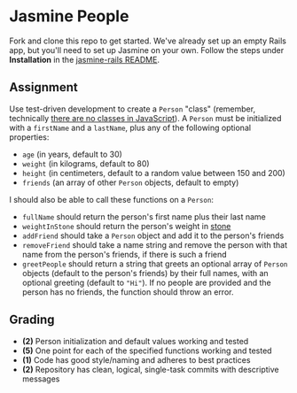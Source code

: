 # Jasmine People

Fork and clone this repo to get started. We've already set up an empty Rails app, but you'll need to set up Jasmine on your own. Follow the steps under **Installation** in the [jasmine-rails README](https://github.com/searls/jasmine-rails).

## Assignment

Use test-driven development to create a `Person` "class" (remember, technically [there are no classes in JavaScript](http://stackoverflow.com/questions/2752868/does-javascript-have-classes)). A `Person` must be initialized with a `firstName` and a `lastName`, plus any of the following optional properties:

* `age` (in years, default to 30)
* `weight` (in kilograms, default to 80)
* `height` (in centimeters, default to a random value between 150 and 200)
* `friends` (an array of other `Person` objects, default to empty)

I should also be able to call these functions on a `Person`:

* `fullName` should return the person's first name plus their last name
* `weightInStone` should return the person's weight in [stone](http://en.wikipedia.org/wiki/Stone_%28unit%29)
* `addFriend` should take a `Person` object and add it to the person's friends
* `removeFriend` should take a name string and remove the person with that name from the person's friends, if there is such a friend
* `greetPeople` should return a string that greets an optional array of `Person` objects (default to the person's friends) by their full names, with an optional greeting (default to `"Hi"`). If no people are provided and the person has no friends, the function should throw an error.

## Grading

* **(2)** Person initialization and default values working and tested
* **(5)** One point for each of the specified functions working and tested
* **(1)** Code has good style/naming and adheres to best practices
* **(2)** Repository has clean, logical, single-task commits with descriptive messages
